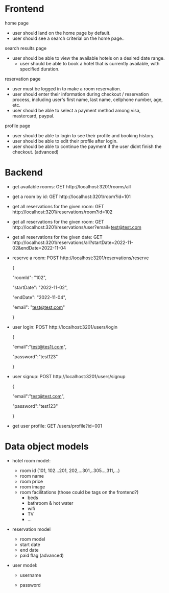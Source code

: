 # Frontend

home page

- user should land on the home page by default.
- user should see a search criterial on the home page..

search results page

- user should be able to view the available hotels on a desired date range.
  - user should be able to book a hotel that is currently available, with specified duration.  

reservation page

- user must be logged in to make a room reservation.
- user should enter their information during checkout / reservation process, including user's first name, last name, cellphone number, age, etc.
- user should be able to select a payment method among visa, mastercard, paypal. 

profile page

- user should be able to login to see their profile and booking history.
- user should be able to edit their profile after login.
- user should be able to continue the payment if the user didnt finish the checkout. (advanced)





# Backend

- get available rooms: GET http://localhost:3201/rooms/all

- get a room by id: GET http://localhost:3201/room?id=101

  

- get all reservations for the given room: GET http://localhost:3201/reservations/room?id=102

- get all reservations for the given room: GET http://localhost:3201/reservations/user?email=test@test.com

- get all reservations for the given date: GET http://localhost:3201/reservations/all?startDate=2022-11-02&endDate=2022-11-04

- reserve a room: POST http://localhost:3201/reservations/reserve

  {

    "roomId": "102",

    "startDate": "2022-11-02",

    "endDate": "2022-11-04",

    "email": "test@test.com"

  }

  

- user login: POST http://localhost:3201/users/login

  {

    "email":"test@tes1t.com",

    "password":"test123"

  }

- user signup: POST http://localhost:3201/users/signup

  {

    "email":"test@test.com",

    "password":"test123"

  }

- get user profile: GET /users/profile?id=001



# Data object models

- hotel room model:
  - room id (101, 102...201, 202,...301,..305...,311,...)
  - room name
  - room price
  - room image
  - room facilitations (those could be tags on the frontend?)
    - beds
    - bathroom & hot water
    - wifi
    - TV
    - ...
  
- reservation model
  - room model
  - start date
  - end date
  - paid flag (advanced)
  
- user model:
  - username
  
  - password
  
    